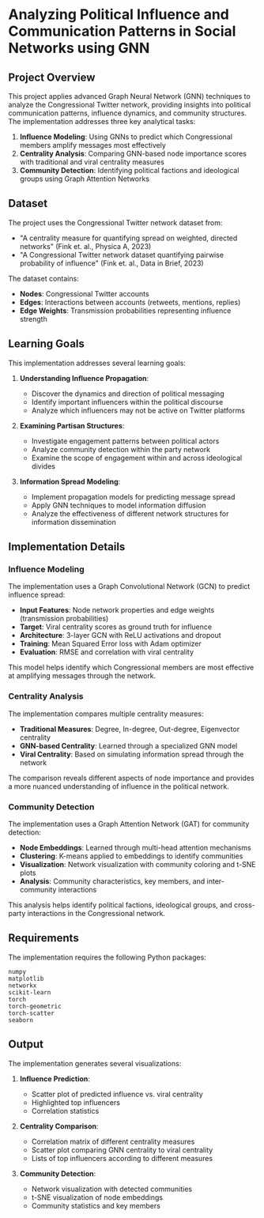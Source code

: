 # Analyzing Political Influence and Communication Patterns in Social Networks using GNN 

## Project Overview

This project applies advanced Graph Neural Network (GNN) techniques to analyze the Congressional Twitter network, providing insights into political communication patterns, influence dynamics, and community structures. The implementation addresses three key analytical tasks:

1. **Influence Modeling**: Using GNNs to predict which Congressional members amplify messages most effectively
2. **Centrality Analysis**: Comparing GNN-based node importance scores with traditional and viral centrality measures
3. **Community Detection**: Identifying political factions and ideological groups using Graph Attention Networks

## Dataset

The project uses the Congressional Twitter network dataset from:
- "A centrality measure for quantifying spread on weighted, directed networks" (Fink et. al., Physica A, 2023)
- "A Congressional Twitter network dataset quantifying pairwise probability of influence" (Fink et. al., Data in Brief, 2023)

The dataset contains:
- **Nodes**: Congressional Twitter accounts
- **Edges**: Interactions between accounts (retweets, mentions, replies)
- **Edge Weights**: Transmission probabilities representing influence strength

## Learning Goals

This implementation addresses several learning goals:

1. **Understanding Influence Propagation**:
   - Discover the dynamics and direction of political messaging
   - Identify important influencers within the political discourse
   - Analyze which influencers may not be active on Twitter platforms

2. **Examining Partisan Structures**:
   - Investigate engagement patterns between political actors
   - Analyze community detection within the party network
   - Examine the scope of engagement within and across ideological divides

3. **Information Spread Modeling**:
   - Implement propagation models for predicting message spread
   - Apply GNN techniques to model information diffusion
   - Analyze the effectiveness of different network structures for information dissemination

## Implementation Details

### Influence Modeling

The implementation uses a Graph Convolutional Network (GCN) to predict influence spread:
- **Input Features**: Node network properties and edge weights (transmission probabilities)
- **Target**: Viral centrality scores as ground truth for influence
- **Architecture**: 3-layer GCN with ReLU activations and dropout
- **Training**: Mean Squared Error loss with Adam optimizer
- **Evaluation**: RMSE and correlation with viral centrality

This model helps identify which Congressional members are most effective at amplifying messages through the network.

### Centrality Analysis

The implementation compares multiple centrality measures:
- **Traditional Measures**: Degree, In-degree, Out-degree, Eigenvector centrality
- **GNN-based Centrality**: Learned through a specialized GNN model
- **Viral Centrality**: Based on simulating information spread through the network

The comparison reveals different aspects of node importance and provides a more nuanced understanding of influence in the political network.

### Community Detection

The implementation uses a Graph Attention Network (GAT) for community detection:
- **Node Embeddings**: Learned through multi-head attention mechanisms
- **Clustering**: K-means applied to embeddings to identify communities
- **Visualization**: Network visualization with community coloring and t-SNE plots
- **Analysis**: Community characteristics, key members, and inter-community interactions

This analysis helps identify political factions, ideological groups, and cross-party interactions in the Congressional network.

## Requirements

The implementation requires the following Python packages:

```
numpy
matplotlib
networkx
scikit-learn
torch
torch-geometric
torch-scatter
seaborn
```



## Output

The implementation generates several visualizations:

1. **Influence Prediction**:
   - Scatter plot of predicted influence vs. viral centrality
   - Highlighted top influencers
   - Correlation statistics

2. **Centrality Comparison**:
   - Correlation matrix of different centrality measures
   - Scatter plot comparing GNN centrality to viral centrality
   - Lists of top influencers according to different measures

3. **Community Detection**:
   - Network visualization with detected communities
   - t-SNE visualization of node embeddings
   - Community statistics and key members

